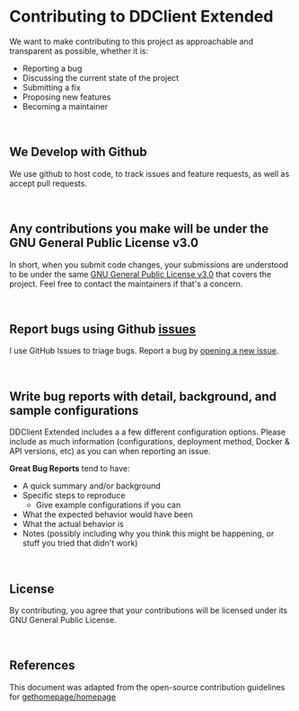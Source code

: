 # Contributing to DDClient Extended

We want to make contributing to this project as approachable and transparent as
possible, whether it is:

- Reporting a bug
- Discussing the current state of the project
- Submitting a fix
- Proposing new features
- Becoming a maintainer

&nbsp;

## We Develop with Github

We use github to host code, to track issues and feature requests, as well as accept pull requests.

&nbsp;

## Any contributions you make will be under the GNU General Public License v3.0

In short, when you submit code changes, your submissions are understood to be under the same [GNU General Public License v3.0](https://choosealicense.com/licenses/gpl-3.0/) that covers the project. Feel free to contact the maintainers if that's a concern.

&nbsp;

## Report bugs using Github [issues](https://github.com/smith8ca/ddclient-extended/issues)

I use GitHub Issues to triage bugs. Report a bug by [opening a new issue](https://github.com/smith8ca/ddclient-extended/issues/new/choose).

&nbsp;

## Write bug reports with detail, background, and sample configurations

DDClient Extended includes a a few different configuration options. Please include as much information (configurations, deployment method, Docker & API versions, etc) as you can when reporting an issue.

**Great Bug Reports** tend to have:

- A quick summary and/or background
- Specific steps to reproduce
  - Give example configurations if you can
- What the expected behavior would have been
- What the actual behavior is
- Notes (possibly including why you think this might be happening, or stuff you tried that didn't work)

&nbsp;

<!-- ## Development Guidelines

Please see the [documentation regarding development](https://gethomepage.dev/more/development/) and specifically the [guidelines for new service widgets](https://gethomepage.dev/more/development/#service-widget-guidelines) if you are considering making one.

&nbsp;

## Use a Consistent Coding Style

Please see information in the docs regarding [code formatting with pre-commit hooks](https://gethomepage.dev/more/development/#code-formatting-with-pre-commit-hooks).

&nbsp; -->

## License

By contributing, you agree that your contributions will be licensed under its GNU General Public License.

&nbsp;

## References

This document was adapted from the open-source contribution guidelines for [gethomepage/homepage](https://github.com/gethomepage/homepage/blob/dev/CONTRIBUTING.md)
